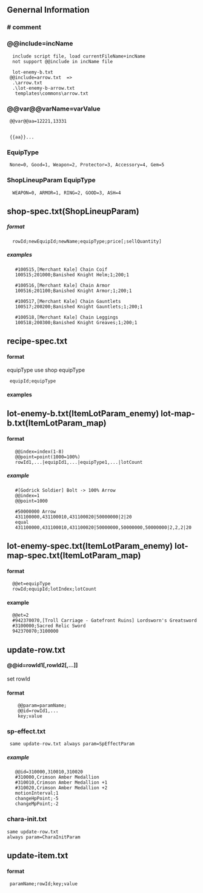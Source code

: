 
## Genernal Information

   ###  # comment
   
   ### @@include=incName  
      include script file, load currentFileName+incName
      not support @@include in incName file

      lot-enemy-b.txt 
     @@include=arrow.txt  =>  
      .\arrow.txt 
      .\lot-enemy-b-arrow.txt 
       templates\commons\arrow.txt
       
      


   ### @@var@@varName=varValue

     @@var@@aa=12221,13331
       
     
     {{aa}}...

   

   ### EquipType


     None=0, Good=1, Weapon=2, Protector=3, Accessory=4, Gem=5


   ### ShopLineupParam EquipType

      WEAPON=0, ARMOR=1, RING=2, GOOD=3, ASH=4
   


## shop-spec.txt(ShopLineupParam)

    
##### format
      rowId;newEquipId;newName;equipType;price[;sellQuantity]
      
##### examples

       #100515,[Merchant Kale] Chain Coif
       100515;201000;Banished Knight Helm;1;200;1

       #100516,[Merchant Kale] Chain Armor
       100516;201100;Banished Knight Armor;1;200;1

       #100517,[Merchant Kale] Chain Gauntlets
       100517;200200;Banished Knight Gauntlets;1;200;1

       #100518,[Merchant Kale] Chain Leggings
       100518;200300;Banished Knight Greaves;1;200;1  



## recipe-spec.txt

#### format
equipType use shop equipType

     equipId;equipType

#### examples

     
       

## lot-enemy-b.txt(ItemLotParam_enemy) lot-map-b.txt(ItemLotParam_map)


#### format


       @@index=index(1-8)
       @@point=point(1000=100%)
       rowId1,...|equipId1,...|equipType1,...|lotCount

##### example

       #[Godrick Soldier] Bolt -> 100% Arrow
       @@index=1
       @@point=1000

       #50000000 Arrow
       431100000,431100010,431100020|50000000|2|20
       equal
       431100000,431100010,431100020|50000000,50000000,50000000|2,2,2|20  

       



## lot-enemy-spec.txt(ItemLotParam_enemy) lot-map-spec.txt(ItemLotParam_map)

#### format

      @@et=equipType 
      rowId;equipId;lotIndex;lotCount

#### example

      @@et=2
      #942370070,[Troll Carriage - Gatefront Ruins] Lordsworn's Greatsword
      #3100000;Sacred Relic Sword
      942370070;3100000



## update-row.txt

#### @@id=rowId1[,rowId2[,...]]
   set rowId

#### format

        @@param=paramName;
        @@id=rowId1,...
        key;value     
         
### sp-effect.txt 
     same update-row.txt always param=SpEffectParam

##### example
       
       @@id=310000,310010,310020
       #310000,Crimson Amber Medallion 
       #310010,Crimson Amber Medallion +1
       #310020,Crimson Amber Medallion +2
       motionInterval;1
       changeHpPoint;-5
       changeMpPoint;-2

     
### chara-init.txt 
    same update-row.txt   
    always param=CharaInitParam  



## update-item.txt 

#### format

     paramName;rowId;key;value    


